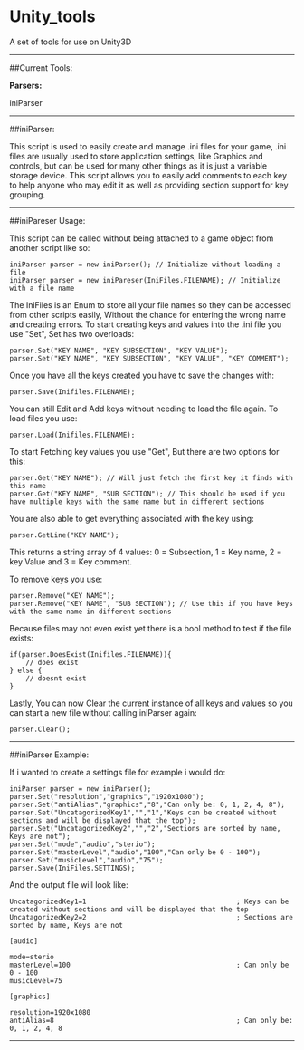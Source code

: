 Unity_tools
===========

A set of tools for use on Unity3D  
  
---  

##Current Tools:  
  
**Parsers:**  
  
iniParser 

---  

##iniParser:  

This script is used to easily create and manage .ini files for your game, .ini files are usually used to store application settings, like Graphics and controls, but can be used for many other things as it is just a variable storage device. This script allows you to easily add comments to each key to help anyone who may edit it as well as providing section support for key grouping.

---

##iniPareser Usage:  

This script can be called without being attached to a game object from another script like so:

    iniParser parser = new iniParser(); // Initialize without loading a file
    iniParser parser = new iniPareser(IniFiles.FILENAME); // Initialize with a file name
    
The IniFiles is an Enum to store all your file names so they can be accessed from other scripts easily, Without the chance for entering the wrong name and creating errors.
To start creating keys and values into the .ini file you use "Set", Set has two overloads:

    parser.Set("KEY NAME", "KEY SUBSECTION", "KEY VALUE");
    parser.Set("KEY NAME", "KEY SUBSECTION", "KEY VALUE", "KEY COMMENT");
    
Once you have all the keys created you have to save the changes with:

    parser.Save(Inifiles.FILENAME);
	
You can still Edit and Add keys without needing to load the file again. To load files you use:

    parser.Load(Inifiles.FILENAME);
    
To start Fetching key values you use "Get", But there are two options for this:

    parser.Get("KEY NAME"); // Will just fetch the first key it finds with this name
    parser.Get("KEY NAME", "SUB SECTION"); // This should be used if you have multiple keys with the same name but in different sections
    
You are also able to get everything associated with the key using:

    parser.GetLine("KEY NAME"); 
    
This returns a string array of 4 values: 0 = Subsection, 1 = Key name, 2 = key Value and 3 = Key comment.  
  
To remove keys you use:

    parser.Remove("KEY NAME");
	parser.Remove("KEY NAME", "SUB SECTION"); // Use this if you have keys with the same name in different sections
    
Because files may not even exist yet there is a bool method to test if the file exists:

    if(parser.DoesExist(Inifiles.FILENAME)){
        // does exist
    } else {
        // doesnt exist
    }
  
Lastly, You can now Clear the current instance of all keys and values so you can start a new file without calling iniParser again:

    parser.Clear();  
  
 ---  
 
##iniParser Example:  
 
If i wanted to create a settings file for example i would do:  
 
    iniParser parser = new iniParser();
    parser.Set("resolution","graphics","1920x1080");
    parser.Set("antiAlias","graphics","8","Can only be: 0, 1, 2, 4, 8");
    parser.Set("UncatagorizedKey1","","1","Keys can be created without sections and will be displayed that the top");
    parser.Set("UncatagorizedKey2","","2","Sections are sorted by name, Keys are not");
    parser.Set("mode","audio","sterio");
    parser.Set("masterLevel","audio","100","Can only be 0 - 100");
    parser.Set("musicLevel","audio","75");
    parser.Save(IniFiles.SETTINGS);
    
And the output file will look like:

    UncatagorizedKey1=1                                     ; Keys can be created without sections and will be displayed that the top
    UncatagorizedKey2=2                                     ; Sections are sorted by name, Keys are not
    
    [audio]
    
    mode=sterio
    masterLevel=100                                         ; Can only be 0 - 100
    musicLevel=75
    
    [graphics]
    
    resolution=1920x1080
    antiAlias=8                                             ; Can only be: 0, 1, 2, 4, 8
---

